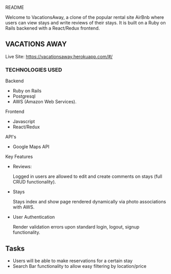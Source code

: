 README

Welcome to VacationsAway, a clone of the popular rental site AirBnb where users can view stays and write reviews of their stays. It is built on a Ruby on Rails backened with a React/Redux frontend.




## VACATIONS AWAY


Live Site: https://vacationsaway.herokuapp.com/#/


### TECHNOLOGIES USED

Backend

* Ruby on Rails
* Postgresql
* AWS (Amazon Web Services). 

Frontend

* Javascript
* React/Redux


API's

* Google Maps API


Key Features

* Reviews:

  Logged in users are allowed to edit and create comments on stays (full CRUD functionality).
  
  

* Stays

  Stays index and show page rendered dynamically via photo associations with AWS. 

  


* User Authentication

  Render validation errors upon standard login, logout, signup functionality.
  
  
  
## Tasks

* Users will be able to make reservations for a certain stay
* Search Bar functionality to allow easy filtering by location/price
  







